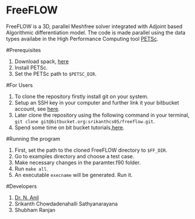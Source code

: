 # FreeFLOW

FreeFLOW is a 3D, parallel Meshfree solver integrated with Adjoint based Algorithmic differentiation model. The code is made parallel using the data types availabe in the High Performance Computing tool [PETSc](https://www.mcs.anl.gov/petsc/).

#Prerequisites 

1. Download spack, [here](https://spack.io/)
2. Install PETSc.
3. Set the PETSc path to `$PETSC_DIR`.

#For Users

1. To clone the repository firstly install git on your system.
2. Setup an SSH key in your computer and further link it your bitbucket account, see [here](https://confluence.atlassian.com/bitbucket/set-up-an-ssh-key-728138079.html).
3. Later clone the repository using the following command in your terminal,
`git clone git@bitbucket.org:srikanthcs05/freeflow.git`.
4. Spend some time on bit bucket tutorials,[here](https://www.atlassian.com/git/tutorials/learn-git-with-bitbucket-cloud).

#Running the program

1. First, set the path to the cloned FreeFLOW directory to `$FF_DIR`.
2. Go to examples directory and choose a test case.
3. Make necessary changes in the paramter.f90 folder.
4. Run `make all`.
5. An executable `execname` will be generated. Run it.





#Developers

1. [Dr. N. Anil](http://universe.bits-pilani.ac.in/hyderabad/nanil/Profile)
2. Srikanth Chowdadenahalli Sathyanarayana
3. Shubham Ranjan

